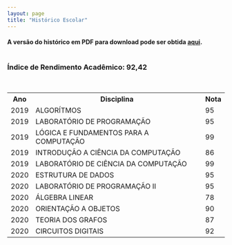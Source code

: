 ```yaml
---
layout: page
title: "Histórico Escolar"
---
```

<h4>A versão do histórico em PDF para download pode ser obtida <a href="/assets/histEscolAbril21.pdf" target="_blank">aqui</a>.
<br><br>

<h3><b>Índice de Rendimento Acadêmico:</b> 92,42</h3><br>
<table style="width:100%">
  <tr>
    <th>Ano</th>
    <th>Disciplina</th> 
    <th>Nota</th>
  </tr>
  <tr>
    <td>2019</td>
    <td>ALGORÍTMOS</td>
    <td>95</td>
  </tr>
  <tr>
    <td>2019</td>
    <td>LABORATÓRIO DE PROGRAMAÇÃO</td>
    <td>95</td>
  </tr>
  <tr>
    <td>2019</td>
    <td>LÓGICA E FUNDAMENTOS PARA A COMPUTAÇÃO</td>
    <td>99</td>
  </tr>
  <tr>
    <td>2019</td>
    <td>INTRODUÇÃO A CIÊNCIA DA COMPUTAÇÃO</td>
    <td>86</td>
  </tr>
  <tr>
    <td>2019</td>
    <td>LABORATÓRIO DE CIÊNCIA DA COMPUTAÇÃO</td>
    <td>99</td>
  </tr>
  <tr>
    <td>2020</td>
    <td>ESTRUTURA DE DADOS</td>
    <td>95</td>
  </tr>
  <tr>
    <td>2020</td>
    <td>LABORATÓRIO DE PROGRAMAÇÃO II</td>
    <td>95</td>
  </tr>
  <tr>
    <td>2020</td>
    <td>ÁLGEBRA LINEAR</td>
    <td>78</td>
  </tr>
  <tr>
    <td>2020</td>
    <td>ORIENTAÇÃO A OBJETOS</td>
    <td>90</td>
  </tr>
  <tr>
    <td>2020</td>
    <td>TEORIA DOS GRAFOS</td>
    <td>87</td>
  </tr>
  <tr>
    <td>2020</td>
    <td>CIRCUITOS DIGITAIS</td>
    <td>92</td>
  </tr>
</table>